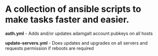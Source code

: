 # A collection of ansible scripts to make tasks faster and easier.

**auth.yml** - Adds and/or updates adamgalt account pubkeys on all hosts

**update-servers.yml** - Does updates and upgrades on all servers and requests permission if reboots are required
